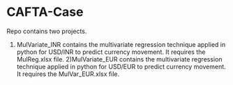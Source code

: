 # CAFTA-Case
Repo contains two projects.
1) MulVariate_INR contains the multivariate regression technique applied in python for USD/INR to predict currency movement.
   It requires the MulReg.xlsx file.
2)MulVariate_EUR contains the multivariate regression technique applied in python for USD/EUR to predict currency movement.
   It requires the MulVar_EUR.xlsx file.
